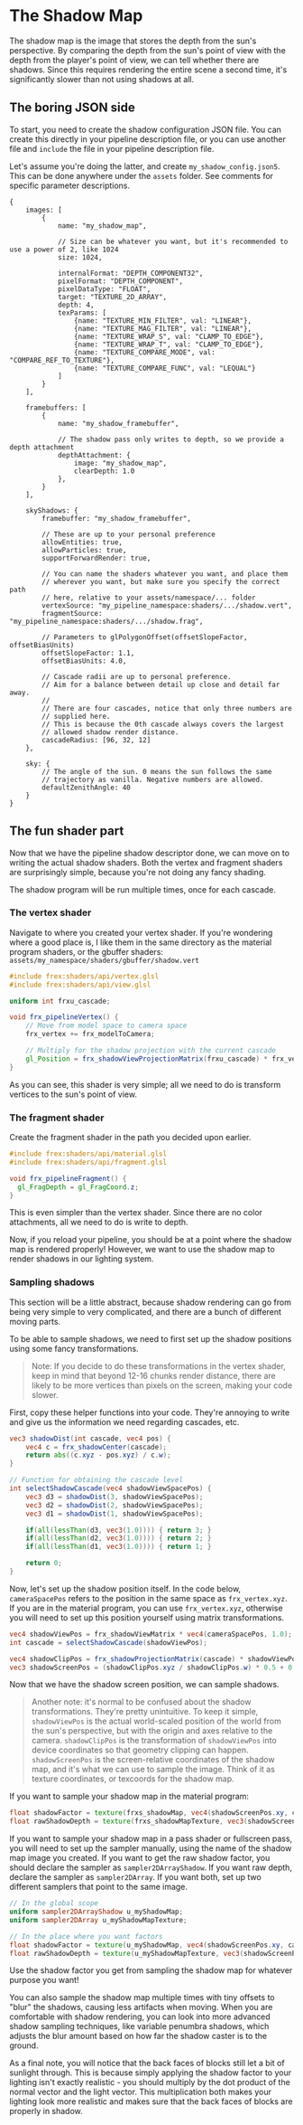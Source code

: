 # The Shadow Map

The shadow map is the image that stores the depth from the sun's perspective. By comparing the depth from the sun's point of view with the depth from the player's point of view, we can tell whether there are shadows. Since this requires rendering the entire scene a second time, it's significantly slower than not using shadows at all.


## The boring JSON side

To start, you need to create the shadow configuration JSON file. You can create this directly in your pipeline description file, or you can use another file and `include` the file in your pipeline description file.

Let's assume you're doing the latter, and create `my_shadow_config.json5`. This can be done anywhere under the `assets` folder. See comments for specific parameter descriptions.

```json5
{
	images: [
		{
			name: "my_shadow_map",

            // Size can be whatever you want, but it's recommended to use a power of 2, like 1024
			size: 1024,

			internalFormat: "DEPTH_COMPONENT32",
			pixelFormat: "DEPTH_COMPONENT",
			pixelDataType: "FLOAT",
			target: "TEXTURE_2D_ARRAY",
			depth: 4,
			texParams: [
				{name: "TEXTURE_MIN_FILTER", val: "LINEAR"},
				{name: "TEXTURE_MAG_FILTER", val: "LINEAR"},
				{name: "TEXTURE_WRAP_S", val: "CLAMP_TO_EDGE"},
				{name: "TEXTURE_WRAP_T", val: "CLAMP_TO_EDGE"},
				{name: "TEXTURE_COMPARE_MODE", val: "COMPARE_REF_TO_TEXTURE"},
				{name: "TEXTURE_COMPARE_FUNC", val: "LEQUAL"}
			]
		}
	],

	framebuffers: [
		{
			name: "my_shadow_framebuffer",

			// The shadow pass only writes to depth, so we provide a depth attachment
			depthAttachment: {
				image: "my_shadow_map",
				clearDepth: 1.0
			},
		}
	],
	
	skyShadows: {
		framebuffer: "my_shadow_framebuffer",

		// These are up to your personal preference
		allowEntities: true,
		allowParticles: true,
		supportForwardRender: true,

		// You can name the shaders whatever you want, and place them
		// wherever you want, but make sure you specify the correct path 
		// here, relative to your assets/namespace/... folder
		vertexSource: "my_pipeline_namespace:shaders/.../shadow.vert",
		fragmentSource: "my_pipeline_namespace:shaders/.../shadow.frag",

		// Parameters to glPolygonOffset(offsetSlopeFactor, offsetBiasUnits)
		offsetSlopeFactor: 1.1,
		offsetBiasUnits: 4.0,

		// Cascade radii are up to personal preference. 
		// Aim for a balance between detail up close and detail far away.
		// 
		// There are four cascades, notice that only three numbers are
		// supplied here.
		// This is because the 0th cascade always covers the largest
		// allowed shadow render distance.
		cascadeRadius: [96, 32, 12]
	},

	sky: {
		// The angle of the sun. 0 means the sun follows the same 
		// trajectory as vanilla. Negative numbers are allowed.
		defaultZenithAngle: 40
	}
}
```

## The fun shader part

Now that we have the pipeline shadow descriptor done, we can move on to writing the actual shadow shaders. Both the vertex and fragment shaders are surprisingly simple, because you're not doing any fancy shading.

The shadow program will be run multiple times, once for each cascade.

### The vertex shader

Navigate to where you created your vertex shader. If you're wondering where a good place is, I like them in the same directory as the material program shaders, or the gbuffer shaders: `assets/my_namespace/shaders/gbuffer/shadow.vert`

```glsl
#include frex:shaders/api/vertex.glsl
#include frex:shaders/api/view.glsl

uniform int frxu_cascade;

void frx_pipelineVertex() {
	// Move from model space to camera space
	frx_vertex += frx_modelToCamera;

	// Multiply for the shadow projection with the current cascade
	gl_Position = frx_shadowViewProjectionMatrix(frxu_cascade) * frx_vertex;
}
```

As you can see, this shader is very simple; all we need to do is transform vertices to the sun's point of view.

### The fragment shader

Create the fragment shader in the path you decided upon earlier. 

```glsl
#include frex:shaders/api/material.glsl
#include frex:shaders/api/fragment.glsl

void frx_pipelineFragment() {
  gl_FragDepth = gl_FragCoord.z;
}
```

This is even simpler than the vertex shader. Since there are no color attachments, all we need to do is write to depth.

Now, if you reload your pipeline, you should be at a point where the shadow map is rendered properly! However, we want to use the shadow map to render shadows in our lighting system.

### Sampling shadows

This section will be a little abstract, because shadow rendering can go from being very simple to very complicated, and there are a bunch of different moving parts.

To be able to sample shadows, we need to first set up the shadow positions using some fancy transformations. 

> Note: If you decide to do these transformations in the vertex shader, keep in mind that beyond 12-16 chunks render distance, there are likely to be more vertices than pixels on the screen, making your code slower.

First, copy these helper functions into your code. They're annoying to write and give us the information we need regarding cascades, etc.

```glsl
vec3 shadowDist(int cascade, vec4 pos) {
	vec4 c = frx_shadowCenter(cascade);
	return abs((c.xyz - pos.xyz) / c.w);
}

// Function for obtaining the cascade level
int selectShadowCascade(vec4 shadowViewSpacePos) {
	vec3 d3 = shadowDist(3, shadowViewSpacePos);
	vec3 d2 = shadowDist(2, shadowViewSpacePos);
	vec3 d1 = shadowDist(1, shadowViewSpacePos);

	if(all(lessThan(d3, vec3(1.0)))) { return 3; }
	if(all(lessThan(d2, vec3(1.0)))) { return 2; }
	if(all(lessThan(d1, vec3(1.0)))) { return 1; }

	return 0;
}
```

Now, let's set up the shadow position itself. In the code below, `cameraSpacePos` refers to the position in the same space as `frx_vertex.xyz`. If you are in the material program, you can use `frx_vertex.xyz`, otherwise you will need to set up this position yourself using matrix transformations.

```glsl
vec4 shadowViewPos = frx_shadowViewMatrix * vec4(cameraSpacePos, 1.0);
int cascade = selectShadowCascade(shadowViewPos);

vec4 shadowClipPos = frx_shadowProjectionMatrix(cascade) * shadowViewPos;
vec3 shadowScreenPos = (shadowClipPos.xyz / shadowClipPos.w) * 0.5 + 0.5;
```

Now that we have the shadow screen position, we can sample shadows.

> Another note: it's normal to be confused about the shadow transformations. They're pretty unintuitive. To keep it simple, `shadowViewPos` is the actual world-scaled position of the world from the sun's perspective, but with the origin and axes relative to the camera. `shadowClipPos` is the transformation of `shadowViewPos` into device coordinates so that geometry clipping can happen. `shadowScreenPos` is the screen-relative coordinates of the shadow map, and it's what we can use to sample the image. Think of it as texture coordinates, or texcoords for the shadow map.

If you want to sample your shadow map in the material program:

```glsl
float shadowFactor = texture(frxs_shadowMap, vec4(shadowScreenPos.xy, cascade, shadowScreenPos.z));
float rawShadowDepth = texture(frxs_shadowMapTexture, vec3(shadowScreenPos.xy, cascade)).r;
```

If you want to sample your shadow map in a pass shader or fullscreen pass, you will need to set up the sampler manually, using the name of the shadow map image you created. If you want to get the raw shadow factor, you should declare the sampler as `sampler2DArrayShadow`. If you want raw depth, declare the sampler as `sampler2DArray`. If you want both, set up two different samplers that point to the same image.

```glsl
// In the global scope
uniform sampler2DArrayShadow u_myShadowMap;
uniform sampler2DArray u_myShadowMapTexture;

// In the place where you want factors
float shadowFactor = texture(u_myShadowMap, vec4(shadowScreenPos.xy, cascade, shadowScreenPos.z));
float rawShadowDepth = texture(u_myShadowMapTexture, vec3(shadowScreenPos.xy, cascade)).r;
```

Use the shadow factor you get from sampling the shadow map for whatever purpose you want! 

You can also sample the shadow map multiple times with tiny offsets to "blur" the shadows, causing less artifacts when moving. When you are comfortable with shadow rendering, you can look into more advanced shadow sampling techniques, like variable penumbra shadows, which adjusts the blur amount based on how far the shadow caster is to the ground.

As a final note, you will notice that the back faces of blocks still let a bit of sunlight through. This is because simply applying the shadow factor to your lighting isn't exactly realistic - you should multiply by the dot product of the normal vector and the light vector. This multiplication both makes your lighting look more realistic and makes sure that the back faces of blocks are properly in shadow.